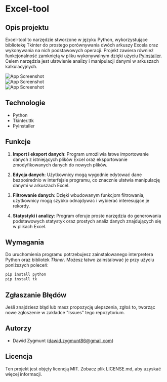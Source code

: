 # Excel-tool

## Opis projektu

Excel-tool to narzędzie stworzone w języku Python, wykorzystujące bibliotekę Tkinter do prostego porównywania dwóch arkuszy Excela oraz wykonywania na nich podstawowych operacji. Projekt zawiera również funkcjonalność zamkniętą w pliku wykonywalnym dzięki użyciu [PyInstaller](https://www.pyinstaller.org/). Celem narzędzia jest ułatwienie analizy i manipulacji danymi w arkuszach kalkulacyjnych.

![App Screenshot](https://i.imgur.com/pHMzVHO.png)\
![App Screenshot](https://i.imgur.com/LCfWXhS.png)\
![App Screenshot](https://i.imgur.com/AdhyB0z.png)

## Technologie
- Python
- Tkinter.ttk
- PyInstaller

## Funkcje

1. **Import i eksport danych**: Program umożliwia łatwe importowanie danych z istniejących plików Excel oraz eksportowanie zmodyfikowanych danych do nowych plików.

2. **Edycja danych**: Użytkownicy mogą wygodnie edytować dane bezpośrednio w interfejsie programu, co znacznie ułatwia manipulację danymi w arkuszach Excel.

3. **Filtrowanie danych**: Dzięki wbudowanym funkcjom filtrowania, użytkownicy mogą szybko odnajdywać i wybierać interesujące je rekordy.

4. **Statystyki i analizy**: Program oferuje proste narzędzia do generowania podstawowych statystyk oraz prostych analiz danych znajdujących się w plikach Excel.

## Wymagania

Do uruchomienia programu potrzebujesz zainstalowanego interpretera Python oraz bibliotek *Tkiner*. Możesz łatwo zainstalować je przy użyciu poniższych poleceń:

```bash
pip install python
pip install tk

```


## Zgłaszanie Błędów

Jeśli znajdziesz błąd lub masz propozycję ulepszenia, zgłoś to, tworząc nowe zgłoszenie w zakładce "Issues" tego repozytorium.

## Autorzy

- Dawid Zygmunt (dawid.zygmunt86@gmail.com)

## Licencja

Ten projekt jest objęty licencją MIT. Zobacz plik LICENSE.md, aby uzyskać więcej informacji.

